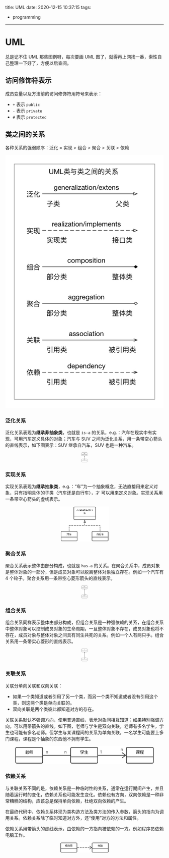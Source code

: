 title: UML
date: 2020-12-15 10:37:15
tags:
- programming

---
# UML
总是记不住 UML 那些图例呀，每次要画 UML 图了，就得再上网找一番，索性自己整理一下好了，方便以后查阅。
## 访问修饰符表示

成员变量以及方法前的访问修饰符用符号来表示：
* `+` 表示 `public`
* `-` 表示 `private`
* `#` 表示 `protected`

## 类之间的关系

各种关系的强弱顺序：泛化 = 实现 > 组合 > 聚合 > 关联 > 依赖

![relation](/img/2020-12-15-uml/relation.png)

### 泛化关系
泛化关系表现为**继承非抽象类**，也就是 `is-a` 的关系，e.g.：汽车在现实中有实现，可用汽车定义具体的对象；汽车与 SUV 之间为泛化关系，用一条带空心箭头的直线表示，如下图表示：SUV 继承自汽车，SUV 也是一种汽车。

<div align=center><img src="/img/2020-12-15-uml/is-a.png" style="zoom:20%;"/></div>

### 实现关系
实现关系表现为**继承抽象类**，e.g.：“车”为一个抽象概念，无法直接用来定义对象，只有指明具体的子类（汽车还是自行车），才 可以用来定义对象。实现关系用一条带空心箭头的虚线表示。

<div align=center><img src="/img/2020-12-15-uml/realize.png" style="zoom:60%;"/></div>

### 聚合关系
聚合关系表示整体由部分构成，也就是 `has-a` 的关系。在聚合关系中，成员对象是整体对象的一部分，但是成员对象可以脱离整体对象独立存在。例如一个汽车有 4 个轮子。聚合关系用一条带空心菱形箭头的直线表示。

<div align=center><img src="/img/2020-12-15-uml/has-a.png" style="zoom:20%;"/></div>

### 组合关系
组合关系同样表示整体由部分构成，但组合关系是一种强依赖的关系，在组合关系中整体对象可以控制成员对象的生命周期，一旦整体对象不存在，成员对象也将不存在，成员对象与整体对象之间具有同生共死的关系。例如一个人有两只手。组合关系用一条带实心菱形的直线表示。

<div align=center><img src="/img/2020-12-15-uml/composition.png" style="zoom:20%;"/></div>

### 关联关系
关联分单向关联和双向关联：
* 如果一个类知道或者引用了另一个类，而另一个类不知道或者没有引用这个类，则这两个类是单向关联的。
* 双向关联是两个类彼此都知道对方的存在。

关联关系默认不强调方向，使用普通直线，表示对象间相互知道；如果特别强调方向，可以用带箭头的直线。如下图，老师与学生是双向关联，老师有多名学生，学生也可能有多名老师。但学生与某课程间的关系为单向关联，一名学生可能要上多门课程，课程是个抽象的东西他不拥有学生。

<div align=center><img src="/img/2020-12-15-uml/association.png" style="zoom:100%;"/></div>

### 依赖关系
与关联关系不同的是，依赖关系是一种临时性的关系，通常在运行期间产生，并且随着运行时的变化，依赖关系也可能发生变化。依赖也有方向，双向依赖是一种非常糟糕的结构，应该总是保持单向依赖，杜绝双向依赖的产生。

在最终代码中，依赖关系体现为类构造方法及类方法的传入参数，箭头的指向为调用关系。依赖关系除了临时知道对方外，还“使用”对方的方法和属性。

依赖关系用带箭头的虚线表示，由依赖的一方指向被依赖的一方。例如程序员依赖电脑工作。

<div align=center><img src="/img/2020-12-15-uml/dependency.png" style="zoom:60%;"/></div>


